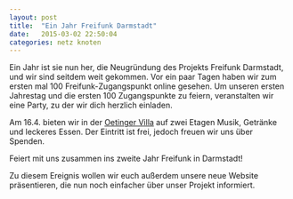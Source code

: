 ```yaml
---
layout: post
title:  "Ein Jahr Freifunk Darmstadt"
date:   2015-03-02 22:50:04
categories: netz knoten
---
```


Ein Jahr ist sie nun her, die Neugründung des Projekts Freifunk Darmstadt, und wir sind seitdem weit gekommen. Vor ein paar Tagen haben wir zum ersten mal 100 Freifunk-Zugangspunkt online gesehen.
Um unseren ersten Jahrestag und die ersten 100 Zugangspunkte zu feiern, veranstalten wir eine Party, zu der wir dich herzlich einladen.

<!--*-->
Am 16.4. bieten wir in der [Oetinger Villa](http://www.oetingervilla.de) auf zwei Etagen Musik, Getränke und leckeres Essen.
Der Eintritt ist frei, jedoch freuen wir uns über Spenden.

Feiert mit uns zusammen ins zweite Jahr Freifunk in Darmstadt!

Zu diesem Ereignis wollen wir euch außerdem unsere neue Website präsentieren, die nun noch einfacher über unser Projekt informiert.

